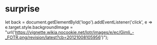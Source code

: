 # surprise

let back = document.getElementById('logo').addEventListener('click', e => e.target.style.backgroundImage = "url('https://vignette.wikia.nocookie.net/lotr/images/e/ec/Gimli_-_FOTR.png/revision/latest?cb=20121008105956')");
